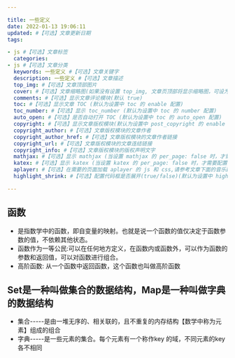 ```yaml
---

title: 一些定义
date: 2022-01-13 19:06:11
updated: #【可选】文章更新日期
tags:

- js #【可选】文章标签
  categories:
- js #【可选】文章分类
  keywords: 一些定义 #【可选】文章关键字
  description: 一些定义 #【可选】文章描述
  top_img: #【可选】文章顶部图片
  cover: #【可选】文章缩略图(如果没有设置 top_img, 文章页顶部将显示缩略图，可设为 false / 图片地址/ 留空)
  comments: #【可选】显示文章评论模块(默认 true)
  toc: #【可选】显示文章 TOC (默认为设置中 toc 的 enable 配置)
  toc_number: #【可选】显示 toc_number (默认为设置中 toc 的 number 配置)
  auto_open: #【可选】是否自动打开 TOC (默认为设置中 toc 的 auto_open 配置)
  copyright: #【可选】显示文章版权模块(默认为设置中 post_copyright 的 enable 配置)
  copyright_author: #【可选】文章版权模块的文章作者
  copyright_author_href: #【可选】文章版权模块的文章作者链接
  copyright_url: #【可选】文章版权模块的文章连结链接
  copyright_info: #【可选】文章版权模块的版权声明文字
  mathjax: #【可选】显示 mathjax (当设置 mathjax 的 per_page: false 时，才需要配置，默认 false)
  katex: #【可选】显示 katex (当设置 katex 的 per_page: false 时，才需要配置，默认 false)
  aplayer: #【可选】在需要的页面加载 aplayer 的 js 和 css,请参考文章下面的音乐配置
  highlight_shrink: #【可选】配置代码框是否展开(true/false)(默认为设置中 highlight_shrink 的配置)

---
```

## 函数
 - 是指数学中的函数，即自变量的映射。也就是说一个函数的值仅决定于函数参数的值，不依赖其他状态。
 - 函数作为一等公民:可以在任何地方定义，在函数内或函数外，可以作为函数的参数和返回值，可以对函数进行组合。
 - 高阶函数: 从一个函数中返回函数，这个函数也叫做高阶函数
## Set是一种叫做集合的数据结构，Map是一种叫做字典的数据结构
 - 集合-----是由一堆无序的、相关联的，且不重复的内存结构【数学中称为元素】组成的组合
 - 字典-----是一些元素的集合。每个元素有一个称作key 的域，不同元素的key 各不相同
